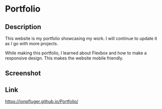 # Portfolio

## Description

This website is my portfolio showcasing my work. I will continue to update it as I go with more projects.

While making this portfolio, I learned about Flexbox and how to make a responsive design. This makes the website mobile friendly.

## Screenshot

## Link
https://jonpfluger.github.io/Portfolio/